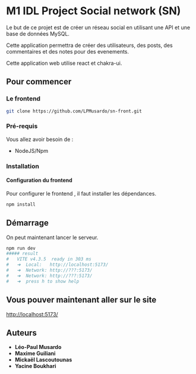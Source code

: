 # M1 IDL Project Social network (SN)

Le but de ce projet est de créer un réseau social en utilisant une API et une base de données MySQL.

Cette application permettra de créer des utilisateurs, des posts, des commentaires et des notes pour des evenements.

Cette application web utilise react et chakra-ui.

## Pour commencer

### Le frontend
```bash
git clone https://github.com/LPMusardo/sn-front.git
```

### Pré-requis

Vous allez avoir besoin de :
- NodeJS/Npm

### Installation

#### Configuration du frontend

Pour configurer le frontend , il faut installer les dépendances.

```bash
npm install
```


## Démarrage


On peut maintenant lancer le serveur.

```bash
npm run dev
##### result
#   VITE v4.3.5  ready in 303 ms
#   ➜  Local:   http://localhost:5173/
#   ➜  Network: http://???:5173/
#   ➜  Network: http://???:5173/
#   ➜  press h to show help
```



## Vous pouver maintenant aller sur le site

[http://localhost:5173/](http://localhost:5173/)


## Auteurs
* **Léo-Paul Musardo**
* **Maxime Guiliani**  
* **Mickaël Lascoutounas** 
* **Yacine Boukhari** 
